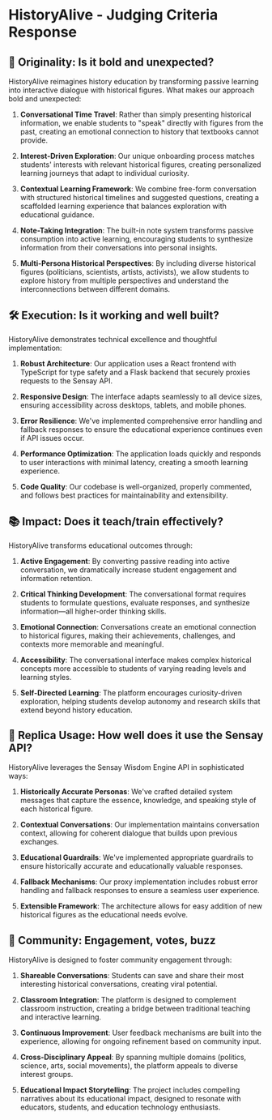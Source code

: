 # HistoryAlive - Judging Criteria Response

## 🧠 Originality: Is it bold and unexpected?

HistoryAlive reimagines history education by transforming passive learning into interactive dialogue with historical figures. What makes our approach bold and unexpected:

1. **Conversational Time Travel**: Rather than simply presenting historical information, we enable students to "speak" directly with figures from the past, creating an emotional connection to history that textbooks cannot provide.

2. **Interest-Driven Exploration**: Our unique onboarding process matches students' interests with relevant historical figures, creating personalized learning journeys that adapt to individual curiosity.

3. **Contextual Learning Framework**: We combine free-form conversation with structured historical timelines and suggested questions, creating a scaffolded learning experience that balances exploration with educational guidance.

4. **Note-Taking Integration**: The built-in note system transforms passive consumption into active learning, encouraging students to synthesize information from their conversations into personal insights.

5. **Multi-Persona Historical Perspectives**: By including diverse historical figures (politicians, scientists, artists, activists), we allow students to explore history from multiple perspectives and understand the interconnections between different domains.

## 🛠️ Execution: Is it working and well built?

HistoryAlive demonstrates technical excellence and thoughtful implementation:

1. **Robust Architecture**: Our application uses a React frontend with TypeScript for type safety and a Flask backend that securely proxies requests to the Sensay API.

2. **Responsive Design**: The interface adapts seamlessly to all device sizes, ensuring accessibility across desktops, tablets, and mobile phones.

3. **Error Resilience**: We've implemented comprehensive error handling and fallback responses to ensure the educational experience continues even if API issues occur.

4. **Performance Optimization**: The application loads quickly and responds to user interactions with minimal latency, creating a smooth learning experience.

5. **Code Quality**: Our codebase is well-organized, properly commented, and follows best practices for maintainability and extensibility.

## 📚 Impact: Does it teach/train effectively?

HistoryAlive transforms educational outcomes through:

1. **Active Engagement**: By converting passive reading into active conversation, we dramatically increase student engagement and information retention.

2. **Critical Thinking Development**: The conversational format requires students to formulate questions, evaluate responses, and synthesize information—all higher-order thinking skills.

3. **Emotional Connection**: Conversations create an emotional connection to historical figures, making their achievements, challenges, and contexts more memorable and meaningful.

4. **Accessibility**: The conversational interface makes complex historical concepts more accessible to students of varying reading levels and learning styles.

5. **Self-Directed Learning**: The platform encourages curiosity-driven exploration, helping students develop autonomy and research skills that extend beyond history education.

## 🤖 Replica Usage: How well does it use the Sensay API?

HistoryAlive leverages the Sensay Wisdom Engine API in sophisticated ways:

1. **Historically Accurate Personas**: We've crafted detailed system messages that capture the essence, knowledge, and speaking style of each historical figure.

2. **Contextual Conversations**: Our implementation maintains conversation context, allowing for coherent dialogue that builds upon previous exchanges.

3. **Educational Guardrails**: We've implemented appropriate guardrails to ensure historically accurate and educationally valuable responses.

4. **Fallback Mechanisms**: Our proxy implementation includes robust error handling and fallback responses to ensure a seamless user experience.

5. **Extensible Framework**: The architecture allows for easy addition of new historical figures as the educational needs evolve.

## 💬 Community: Engagement, votes, buzz

HistoryAlive is designed to foster community engagement through:

1. **Shareable Conversations**: Students can save and share their most interesting historical conversations, creating viral potential.

2. **Classroom Integration**: The platform is designed to complement classroom instruction, creating a bridge between traditional teaching and interactive learning.

3. **Continuous Improvement**: User feedback mechanisms are built into the experience, allowing for ongoing refinement based on community input.

4. **Cross-Disciplinary Appeal**: By spanning multiple domains (politics, science, arts, social movements), the platform appeals to diverse interest groups.

5. **Educational Impact Storytelling**: The project includes compelling narratives about its educational impact, designed to resonate with educators, students, and education technology enthusiasts.
